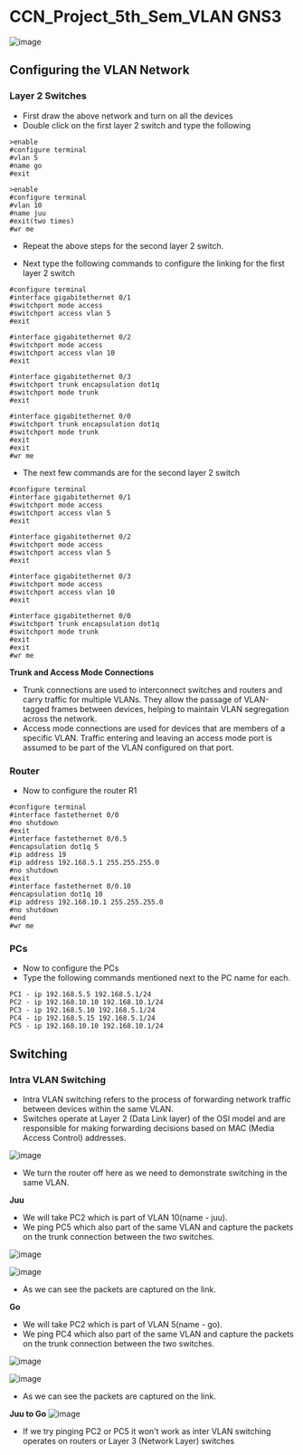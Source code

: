 # CCN_Project_5th_Sem_VLAN GNS3


![image](https://github.com/AniruddhaN2203/CCN_Project_5th_Sem_VLAN/assets/142299140/b6725d4d-3ad5-49c3-8626-39aa8775e6ef)

## Configuring the VLAN Network

### Layer 2 Switches
- First draw the above network and turn on all the devices
- Double click on the first layer 2 switch and type the following
```
>enable
#configure terminal
#vlan 5
#name go
#exit

>enable
#configure terminal
#vlan 10
#name juu
#exit(two times)
#wr me
```
- Repeat the above steps for the second layer 2 switch.

- Next type the following commands to configure the linking for the first layer 2 switch
```
#configure terminal
#interface gigabitethernet 0/1
#switchport mode access
#switchport access vlan 5
#exit

#interface gigabitethernet 0/2
#switchport mode access
#switchport access vlan 10
#exit

#interface gigabitethernet 0/3
#switchport trunk encapsulation dot1q
#switchport mode trunk
#exit

#interface gigabitethernet 0/0
#switchport trunk encapsulation dot1q
#switchport mode trunk
#exit
#exit
#wr me
```

- The next few commands are for the second layer 2 switch
```
#configure terminal
#interface gigabitethernet 0/1
#switchport mode access
#switchport access vlan 5
#exit

#interface gigabitethernet 0/2
#switchport mode access
#switchport access vlan 5
#exit

#interface gigabitethernet 0/3
#switchport mode access
#switchport access vlan 10
#exit

#interface gigabitethernet 0/0
#switchport trunk encapsulation dot1q
#switchport mode trunk
#exit
#exit
#wr me
```

**Trunk and Access Mode Connections**
- Trunk connections are used to interconnect switches and routers and carry traffic for multiple VLANs. They allow the passage of VLAN-tagged frames between devices, helping to maintain VLAN segregation across the network.
- Access mode connections are used for devices that are members of a specific VLAN. Traffic entering and leaving an access mode port is assumed to be part of the VLAN configured on that port.

### Router
- Now to configure the router R1
```
#configure terminal
#interface fastethernet 0/0
#no shutdown
#exit
#interface fastethernet 0/0.5
#encapsulation dot1q 5
#ip address 19
#ip address 192.168.5.1 255.255.255.0
#no shutdown
#exit
#interface fastethernet 0/0.10
#encapsulation dot1q 10
#ip address 192.168.10.1 255.255.255.0
#no shutdown
#end
#wr me
```

### PCs
- Now to configure the PCs
- Type the following commands mentioned next to the PC name for each.
```
PC1 - ip 192.168.5.5 192.168.5.1/24
PC2 - ip 192.168.10.10 192.168.10.1/24
PC3 - ip 192.168.5.10 192.168.5.1/24
PC4 - ip 192.168.5.15 192.168.5.1/24
PC5 - ip 192.168.10.10 192.168.10.1/24 
```

## Switching
### Intra VLAN Switching
- Intra VLAN switching refers to the process of forwarding network traffic between devices within the same VLAN. 
- Switches operate at Layer 2 (Data Link layer) of the OSI model and are responsible for making forwarding decisions based on MAC (Media Access Control) addresses.

![image](https://github.com/AniruddhaN2203/CCN_Project_5th_Sem_VLAN/assets/142299140/49b3d1e6-72ee-4e63-9833-fea34a004dea)
- We turn the router off here as we need to demonstrate switching in the same VLAN.

**Juu**
- We will take PC2 which is part of VLAN 10(name - juu).
- We ping PC5 which also part of the same VLAN and capture the packets on the trunk connection between the two switches.

![image](https://github.com/AniruddhaN2203/CCN_Project_5th_Sem_VLAN/assets/142299140/45fbc470-f6e7-405c-a8a5-f4ab54ff09f1)

![image](https://github.com/AniruddhaN2203/CCN_Project_5th_Sem_VLAN/assets/142299140/2cc41b98-6ccc-4e06-815c-3d9871d20cfa)
- As we can see the packets are captured on the link.

**Go**
- We will take PC2 which is part of VLAN 5(name - go).
- We ping PC4 which also part of the same VLAN and capture the packets on the trunk connection between the two switches.

![image](https://github.com/AniruddhaN2203/CCN_Project_5th_Sem_VLAN/assets/142299140/7b80c6e9-d1d0-4925-993f-ca214b84b062)

![image](https://github.com/AniruddhaN2203/CCN_Project_5th_Sem_VLAN/assets/142299140/7d49bc48-a9ca-4a23-8bfa-873540350ffb)
- As we can see the packets are captured on the link.

**Juu to Go**
![image](https://github.com/AniruddhaN2203/CCN_Project_5th_Sem_VLAN/assets/142299140/9b4cc19e-fa39-4827-8a4e-e49c255df7dc)
- If we try pinging PC2 or PC5 it won't work as inter VLAN switching operates on routers or Layer 3 (Network Layer) switches
